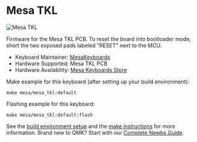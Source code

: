 # Mesa TKL

![Mesa TKL](https://imgur.com/XPLJmr8)

Firmware for the Mesa TKL PCB. To reset the board into bootloader mode, short the two exposed pads labeled "RESET" next to the MCU.

* Keyboard Maintainer: [MesaKeyboards](https://github.com/MesaKeyboards)
* Hardware Supported: Mesa TKL PCB
* Hardware Availability: [Mesa Keyboards Store](https://mesakeyboards.com)

Make example for this keyboard (after setting up your build environment):

    make mesa/mesa_tkl:default

Flashing example for this keyboard:

    make mesa/mesa_tkl:default:flash

See the [build environment setup](https://docs.qmk.fm/#/getting_started_build_tools) and the [make instructions](https://docs.qmk.fm/#/getting_started_make_guide) for more information. Brand new to QMK? Start with our [Complete Newbs Guide](https://docs.qmk.fm/#/newbs).
